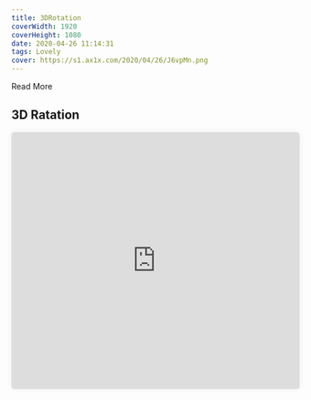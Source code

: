 ```yaml
---
title: 3DRotation
coverWidth: 1920
coverHeight: 1080
date: 2020-04-26 11:14:31
tags: Lovely
cover: https://s1.ax1x.com/2020/04/26/J6vpMn.png
---
```


Read More
<!-- more -->

## 3D Ratation

<iframe style="width:100%;height:450px;box-shadow:0px 0px 10px #eee;border-radius:5px" src="https://beautiful-code.netlify.app/dither-dissolve/dist/index.html" frameborder="0" allowvr allowfullscreen mozallowfullscreen="true" webkitallowfullscreen="true" onmousewheel="">
</iframe>
